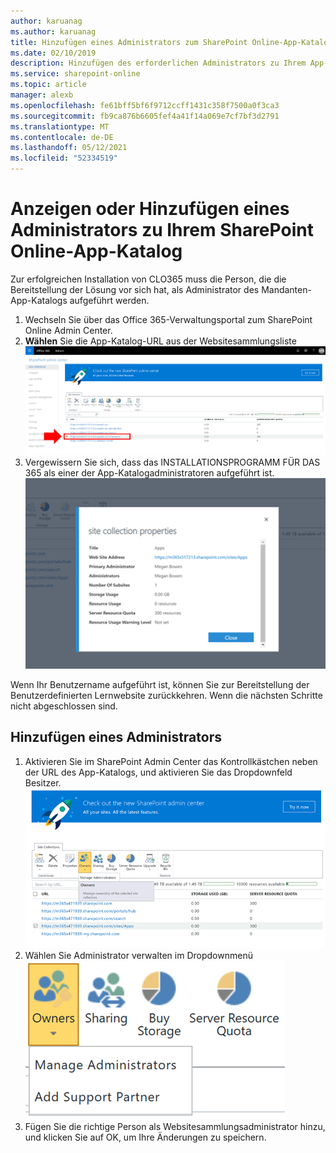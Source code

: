 ```yaml
---
author: karuanag
ms.author: karuanag
title: Hinzufügen eines Administrators zum SharePoint Online-App-Katalog
ms.date: 02/10/2019
description: Hinzufügen des erforderlichen Administrators zu Ihrem App-Katalog
ms.service: sharepoint-online
ms.topic: article
manager: alexb
ms.openlocfilehash: fe61bff5bf6f9712ccff1431c358f7500a0f3ca3
ms.sourcegitcommit: fb9ca876b6605fef4a41f14a069e7cf7bf3d2791
ms.translationtype: MT
ms.contentlocale: de-DE
ms.lasthandoff: 05/12/2021
ms.locfileid: "52334519"
---
```

# <a name="view-or-add-an-administrator-to-your-sharepoint-online-app-catalog"></a>Anzeigen oder Hinzufügen eines Administrators zu Ihrem SharePoint Online-App-Katalog

Zur erfolgreichen Installation von CLO365 muss die Person, die die Bereitstellung der Lösung vor sich hat, als Administrator des Mandanten-App-Katalogs aufgeführt werden.

1. Wechseln Sie über das Office 365-Verwaltungsportal zum SharePoint Online Admin Center.
1. **Wählen** Sie die App-Katalog-URL aus der Websitesammlungsliste ![ Beispielfenster mit ausgewählter URL aus.](media/appadmin_url.png)
1. Vergewissern Sie sich, dass das INSTALLATIONSPROGRAMM FÜR DAS 365 als einer der App-Katalogadministratoren aufgeführt ist.
![Dialogfeld websitesammlungseigenschaften](media/appadmin_dialog.png)

Wenn Ihr Benutzername aufgeführt ist, können Sie zur Bereitstellung der Benutzerdefinierten Lernwebsite zurückkehren.  Wenn die nächsten Schritte nicht abgeschlossen sind. 

## <a name="add-an-administrator"></a>Hinzufügen eines Administrators

1. Aktivieren Sie im SharePoint Admin Center das Kontrollkästchen neben der URL des App-Katalogs, und aktivieren Sie das Dropdownfeld Besitzer.
![Die Option Besitzer, die auf der Registerkarte Websitesammlungen ausgewählt ist.](media/appadmin_owner.png)
1. Wählen Sie Administrator verwalten im Dropdownmenü ![ Detailansicht des Dropdownmenüs Besitzer aus.](media/appadmin_manage.png)
1. Fügen Sie die richtige Person als Websitesammlungsadministrator hinzu, und klicken Sie auf OK, um Ihre Änderungen zu speichern.

